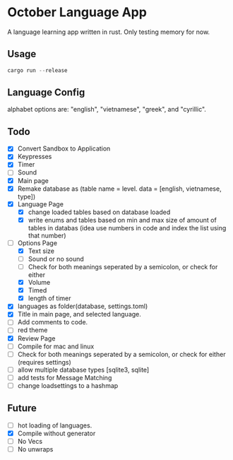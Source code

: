 # October Language App

A language learning app written in rust. Only testing memory for now.

## Usage

```powershell
cargo run --release
```

## Language Config
alphabet options are: "english", "vietnamese", "greek", and "cyrillic".
## Todo

- [x] Convert Sandbox to Application
- [x] Keypresses
- [x] Timer
- [ ] Sound
- [x] Main page
- [x] Remake database as (table name = level. data = [english, vietnamese, type])
- [x] Language Page
  - [x] change loaded tables based on database loaded
  - [x] write enums and tables based on min and max size of amount of tables in databas (idea use numbers in code and index the list using that number)
- [ ] Options Page
  - [x] Text size
  - [ ] Sound or no sound
  - [ ] Check for both meanings seperated by a semicolon, or check for either
  - [x] Volume
  - [x] Timed
  - [x] length of timer
- [x] languages as folder(database, settings.toml)
- [x] Title in main page, and selected language.
- [ ] Add comments to code.
- [ ] red theme
- [x] Review Page
- [ ] Compile for mac and linux
- [ ] Check for both meanings seperated by a semicolon, or check for either (requires settings)
- [ ] allow multiple database types [sqlite3, sqlite]
- [ ] add tests for Message Matching
- [ ] change loadsettings to a hashmap

## Future

- [ ] hot loading of languages.
- [x] Compile without generator
- [ ] No Vecs
- [ ] No unwraps
